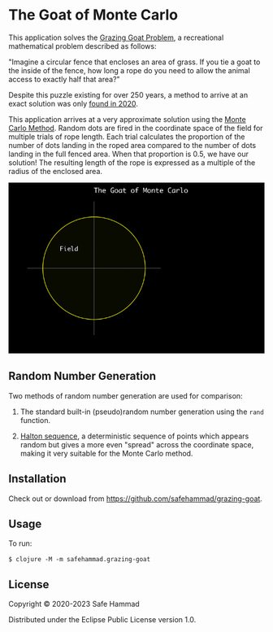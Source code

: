 # The Goat of Monte Carlo

This application solves the [Grazing Goat Problem](https://mathworld.wolfram.com/GoatProblem.html),
a recreational mathematical problem described as follows:

"Imagine a circular fence that encloses an area of grass. If you tie a goat to the inside of the fence, how
long a rope do you need to allow the animal access to exactly half that area?"

Despite this puzzle existing for over 250 years, a method to arrive at an exact solution was only
[found in 2020](https://www.quantamagazine.org/after-centuries-a-seemingly-simple-math-problem-gets-an-exact-solution-20201209/).

This application arrives at a very approximate solution using the [Monte Carlo Method](https://en.wikipedia.org/wiki/Monte_Carlo_method). Random dots are fired in the coordinate space of the field for multiple trials of rope length. Each trial calculates the proportion of the number of dots landing in the roped area compared to the number of dots landing in the full fenced area. When that proportion is 0.5, we have our solution! The resulting length of the rope is expressed as a multiple of the radius of the enclosed area.

![](https://raw.githubusercontent.com/safehammad/grazing-goat/main/animation.gif)

## Random Number Generation

Two methods of random number generation are used for comparison:

1. The standard built-in (pseudo)random number generation using the `rand` function.

2. [Halton sequence](https://en.wikipedia.org/wiki/Halton_sequence), a deterministic sequence of points which appears random but gives a more even "spread" across the coordinate space, making it very suitable for the Monte Carlo method.

## Installation

Check out or download from https://github.com/safehammad/grazing-goat.

## Usage

To run:

    $ clojure -M -m safehammad.grazing-goat

## License

Copyright © 2020-2023 Safe Hammad

Distributed under the Eclipse Public License version 1.0.
